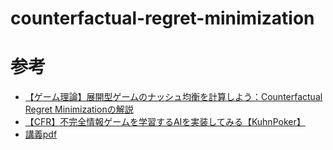 # counterfactual-regret-minimization

# 参考
- [【ゲーム理論】展開型ゲームのナッシュ均衡を計算しよう：Counterfactual Regret Minimizationの解説](https://qiita.com/bakanaouji/items/f70d7948931c96d94ef8)
- [【CFR】不完全情報ゲームを学習するAIを実装してみる【KuhnPoker】](https://tech.morikatron.ai/entry/2020/08/31/100000)
- [講義pdf](http://cs.gettysburg.edu/~tneller/modelai/2013/cfr/cfr.pdf)